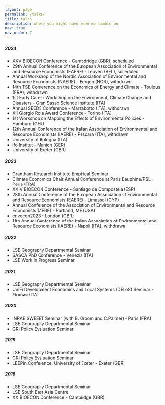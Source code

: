 ```yaml
---
layout: page
permalink: /talks/
title: talks
description: where you might have seen me ramble on  
nav: true
nav_order: 7
---
```


##### 2024 

* XXV BIOECON Conference - Cambdridge (GBR), scheduled
* 29th Annual Conference of the European Association of Environmental and Resource Economists (EAERE) - Leuven (BEL), scheduled
* Annual Workshop of the Nordic Association of Environmental and Resource Economists (NAERE) - Bergen (NOR), withdrawn
* 14th TSE Conference on the Economics of Energy and Climate - Toulous (FRA), withdrawn
* 1st Early Career Workshop on the Environment, Climate Change and Disasters - Gran Sasso Science Institute (ITA)
* Annual SEEDS Conference - Marzabotto (ITA), withdrawn
* XII Giorgio Rota Award Conference - Torino (ITA)
* 1st Workshop on Mapping the Effects of Environmental Policies - Hamburg (GER)
* 12th Annual Conference of the Italian Association of Environmental and Resource Economists (IAERE) - Pescara (ITA), withdrawn
* University of Bologna (ITA)
* ifo Institut - Munich (GER)
* University of Exeter (GBR)

##### 2023 

* Grantham Research Institute Empirical Seminar
* Climate Economics Chair Annual Conference at Paris Dauphine/PSL - Paris (FRA)
* XXIV BIOECON Conference - Santiago de Compostela (ESP)
* 28th Annual Conference of the European Association of Environmental and Resource Economists (EAERE) - Limassol (CYP)
* Annual Conference of the Association of Environmental and Resource Economists (AERE) - Portland, ME (USA)
* envecon2023 - London (GBR)
* 11th Annual Conference of the Italian Association of Environmental and Resource Economists (IAERE) - Napoli (ITA), withdrawn

##### 2022 

* LSE Geography Departmental Seminar 
* SASCA PhD Conference - Venezia (ITA)
* LSE Work in Progress Seminar

##### 2021 

* LSE Geography Departmental Seminar 
* UniFi Development Economics and Local Systems (DELoS) Seminar - Firenze (ITA)

##### 2020 

* INRAE SWEEET Seminar (with B. Groom and C.Palmer) - Paris (FRA)
* LSE Geography Departmental Seminar 
* GRI Policy Evaluation Seminar

##### 2019 

* LSE Geography Departmental Seminar 
* GRI Policy Evaluation Seminar
* LEEPin Conference, University of Exeter - Exeter (GBR)

##### 2018 

* LSE Geography Departmental Seminar 
* LSE South East Asia Centre 
* XX BIOECON Conference - Cambridge (GBR)

